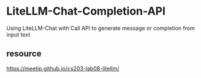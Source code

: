 # LiteLLM-Chat-Completion-API
Using LiteLLM-Chat with Call API to generate message or completion from input text
## resource 
https://meetip.github.io/cs203-lab08-litellm/
